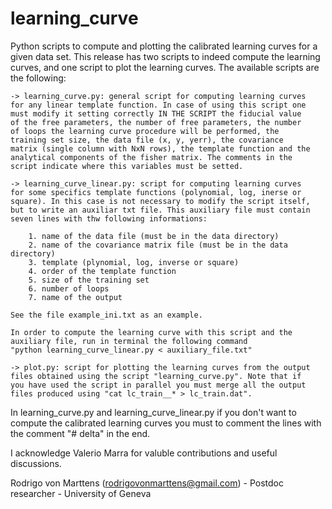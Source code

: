 # learning_curve

Python scripts to compute and plotting the calibrated learning curves 
for a given data set. This release has two scripts to indeed compute 
the learning curves, and one script to plot the learning curves. The 
available scripts are the following:

	-> learning_curve.py: general script for computing learning curves 
	for any linear template function. In case of using this script one 
	must modify it setting correctly IN THE SCRIPT the fiducial value 
	of the free parameters, the number of free parameters, the number 
	of loops the learning curve procedure will be performed, the 
	training set size, the data file (x, y, yerr), the covariance 
	matrix (single column with NxN rows), the template function and the 
	analytical components of the fisher matrix. The comments in the 
	script indicate where this variables must be setted. 
	
	-> learning_curve_linear.py: script for computing learning curves 
	for some specifics template functions (polynomial, log, inerse or 
	square). In this case is not necessary to modify the script itself, 
	but to write an auxiliar txt file. This auxiliary file must contain 
	seven lines with thw following informations: 

		1. name of the data file (must be in the data directory)
		2. name of the covariance matrix file (must be in the data directory)
		3. template (plynomial, log, inverse or square)
		4. order of the template function
		5. size of the training set
		6. number of loops
		7. name of the output

	See the file example_ini.txt as an example.
	
	In order to compute the learning curve with this script and the 
	auxiliary file, run in terminal the following command
	"python learning_curve_linear.py < auxiliary_file.txt"
	
	-> plot.py: script for plotting the learning curves from the output 
	files obtained using the script "learning_curve.py". Note that if 
	you have used the script in parallel you must merge all the output 
	files produced using "cat lc_train__* > lc_train.dat".
	
In learning_curve.py and learning_curve_linear.py if you don't want to 
compute the calibrated learning curves you must to comment the lines 
with the comment "# delta" in the end. 

I acknowledge Valerio Marra for valuble contributions and useful 
discussions.

Rodrigo von Marttens (rodrigovonmarttens@gmail.com) - Postdoc researcher - University of Geneva
